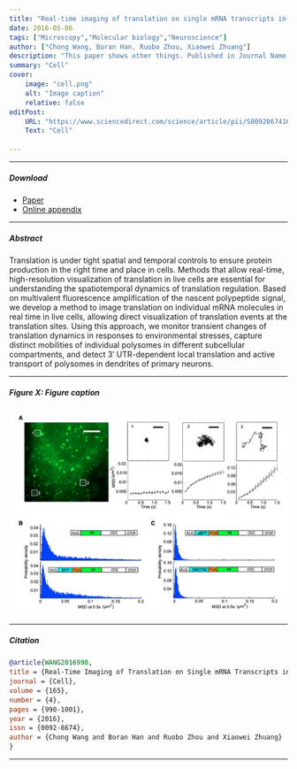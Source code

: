 ```yaml
---
title: "Real-time imaging of translation on single mRNA transcripts in live cells" 
date: 2016-05-06
tags: ["Microscopy","Molecular biology","Neuroscience"]
author: ["Chong Wang, Boran Han, Ruobo Zhou, Xiaowei Zhuang"]
description: "This paper shows other things. Published in Journal Name, 2015." 
summary: "Cell" 
cover:
    image: "cell.png"
    alt: "Image caption"
    relative: false
editPost:
    URL: "https://www.sciencedirect.com/science/article/pii/S0092867416304834"
    Text: "Cell"

---
```


---

##### Download

+ [Paper](https://www.cell.com/cell/pdf/S0092-8674(16)30483-4.pdf)
+ [Online appendix](https://ars.els-cdn.com/content/image/1-s2.0-S0092867416304834-mmc1.pdf)

---

##### Abstract

Translation is under tight spatial and temporal controls to ensure protein production in the right time and place in cells. Methods that allow real-time, high-resolution visualization of translation in live cells are essential for understanding the spatiotemporal dynamics of translation regulation. Based on multivalent fluorescence amplification of the nascent polypeptide signal, we develop a method to image translation on individual mRNA molecules in real time in live cells, allowing direct visualization of translation events at the translation sites. Using this approach, we monitor transient changes of translation dynamics in responses to environmental stresses, capture distinct mobilities of individual polysomes in different subcellular compartments, and detect 3′ UTR-dependent local translation and active transport of polysomes in dendrites of primary neurons.

---

##### Figure X: Figure caption

![](cell.png)

---

##### Citation


```BibTeX
@article{WANG2016990,
title = {Real-Time Imaging of Translation on Single mRNA Transcripts in Live Cells},
journal = {Cell},
volume = {165},
number = {4},
pages = {990-1001},
year = {2016},
issn = {0092-8674},
author = {Chong Wang and Boran Han and Ruobo Zhou and Xiaowei Zhuang}
}
```

---

